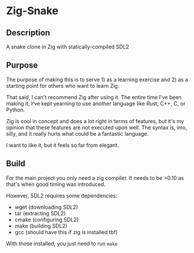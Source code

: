 # Zig-Snake

## Description

A snake clone in Zig with statically-compiled SDL2

## Purpose

The purpose of making this is to serve 1) as a learning exercise and 2) as a starting point for others who want to learn Zig.

That said, I can't recommend Zig after using it. The entire time I've been making it, I've kept yearning to use another language like Rust, C++, C, or Python.

Zig is cool in concept and does a lot right in terms of features, but it's my opinion that these features are not executed upon well. The syntax is, imo, silly, and it really hurts what could be a fantastic language.

I want to like it, but it feels so far from elegant.

## Build

For the main project you only need a zig compiler. It needs to be >0.10 as that's when good timing was introduced.

However, SDL2 requires some dependencies:
- wget (downloading SDL2)
- tar (extracting SDL2)
- cmake (configuring SDL2)
- make (building SDL2)
- gcc (should have this if zig is installed tbf)

With those installed, you just need to run `make`

